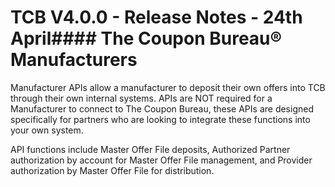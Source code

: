
# TCB V4.0.0 - Release Notes - 24th April#### The Coupon Bureau® Manufacturers 

Manufacturer APIs allow a manufacturer to deposit their own offers into TCB through their own internal systems. APIs are NOT required for a Manufacturer to connect to The Coupon Bureau, these APIs are designed specifically for partners who are looking to integrate these functions into your own system.  
  
API functions include Master Offer File deposits, Authorized Partner authorization by account for Master Offer File management, and Provider authorization by Master Offer File for distribution.
<!--stackedit_data:
eyJoaXN0b3J5IjpbMzE5MTMxNzUsLTE5NzI2ODkzNjQsMzY3ND
MyMTI5LC0xMTI0ODYyNzU2LC0xMjg0MTM1NTc1LDEzMjk5MzEy
NTIsLTgzODA5NDEzMywtMTMyNzA4NjUzMCwtMTUwMDIzMjEzNS
w5MTYyMjYwOTQsLTE3Njk1MzYxNDYsLTE2MDMxNDgwNTMsLTk5
MTEyNjQzOSwyMDMxOTk2OTgzLC01Mjg5NjU0NDksLTcxNzI2MD
I3OCwxMTYwMTMxOTM2LDE1MTY2NDY0NzcsNDA5ODQwODg0LC05
MjI0MzQ1OTZdfQ==
-->